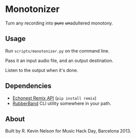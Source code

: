 Monotonizer
===========

Turn any recording into ~~pure~~ ~~un~~adultered monotony.

Usage
-----

Run `scripts/monotonizer.py` on the command line.

Pass it an input audio file, and an output destination.

Listen to the output when it's done.

Dependencies
------------

* [Echonest Remix API](http://echonest.github.io/remix/) (`pip install remix`)
* [RubberBand](http://www.breakfastquay.com/rubberband/) CLI utility somewhere in your path.

About
-----

Built by R. Kevin Nelson for Music Hack Day, Barcelona 2013.
